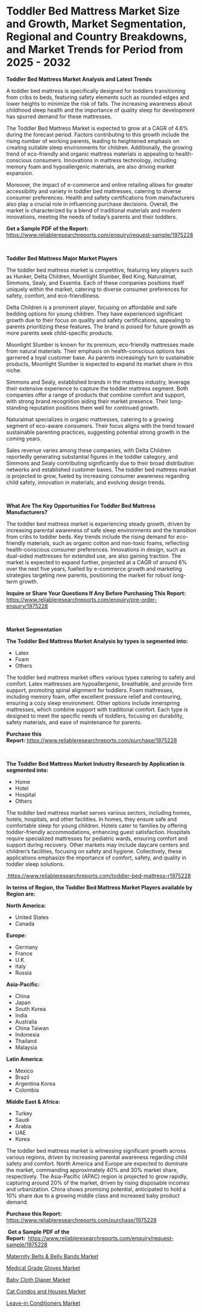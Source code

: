 <p><h1>Toddler Bed Mattress Market Size and Growth, Market Segmentation, Regional and Country Breakdowns, and Market Trends for Period from 2025 -  2032</h1></p><p><strong>Toddler Bed Mattress Market Analysis and Latest Trends</strong></p>
<p><p>A toddler bed mattress is specifically designed for toddlers transitioning from cribs to beds, featuring safety elements such as rounded edges and lower heights to minimize the risk of falls. The increasing awareness about childhood sleep health and the importance of quality sleep for development has spurred demand for these mattresses.</p><p>The Toddler Bed Mattress Market is expected to grow at a CAGR of 4.6% during the forecast period. Factors contributing to this growth include the rising number of working parents, leading to heightened emphasis on creating suitable sleep environments for children. Additionally, the growing trend of eco-friendly and organic mattress materials is appealing to health-conscious consumers. Innovations in mattress technology, including memory foam and hypoallergenic materials, are also driving market expansion.</p><p>Moreover, the impact of e-commerce and online retailing allows for greater accessibility and variety in toddler bed mattresses, catering to diverse consumer preferences. Health and safety certifications from manufacturers also play a crucial role in influencing purchase decisions. Overall, the market is characterized by a blend of traditional materials and modern innovations, meeting the needs of today’s parents and their toddlers.</p></p>
<p><strong>Get a Sample PDF of the Report:&nbsp;</strong> <a href="https://www.reliableresearchreports.com/enquiry/request-sample/1975228?utm_campaign=8&utm_medium=2&utm_source=Github&utm_content=ia&utm_term=10022025&utm_id=toddler-bed-mattress">https://www.reliableresearchreports.com/enquiry/request-sample/1975228</a></p>
<p>&nbsp;</p>
<p><strong>Toddler Bed Mattress Major Market Players</strong></p>
<p><p>The toddler bed mattress market is competitive, featuring key players such as Hunker, Delta Children, Moonlight Slumber, Bed King, Naturalmat, Simmons, Sealy, and Essentia. Each of these companies positions itself uniquely within the market, catering to diverse consumer preferences for safety, comfort, and eco-friendliness.</p><p>Delta Children is a prominent player, focusing on affordable and safe bedding options for young children. They have experienced significant growth due to their focus on quality and safety certifications, appealing to parents prioritizing these features. The brand is poised for future growth as more parents seek child-specific products.</p><p>Moonlight Slumber is known for its premium, eco-friendly mattresses made from natural materials. Their emphasis on health-conscious options has garnered a loyal customer base. As parents increasingly turn to sustainable products, Moonlight Slumber is expected to expand its market share in this niche.</p><p>Simmons and Sealy, established brands in the mattress industry, leverage their extensive experience to capture the toddler mattress segment. Both companies offer a range of products that combine comfort and support, with strong brand recognition aiding their market presence. Their long-standing reputation positions them well for continued growth.</p><p>Naturalmat specializes in organic mattresses, catering to a growing segment of eco-aware consumers. Their focus aligns with the trend toward sustainable parenting practices, suggesting potential strong growth in the coming years.</p><p>Sales revenue varies among these companies, with Delta Children reportedly generating substantial figures in the toddler category, and Simmons and Sealy contributing significantly due to their broad distribution networks and established customer bases. The toddler bed mattress market is projected to grow, fueled by increasing consumer awareness regarding child safety, innovation in materials, and evolving design trends.</p></p>
<p>&nbsp;</p>
<p><strong>What Are The Key Opportunities For Toddler Bed Mattress Manufacturers?</strong></p>
<p><p>The toddler bed mattress market is experiencing steady growth, driven by increasing parental awareness of safe sleep environments and the transition from cribs to toddler beds. Key trends include the rising demand for eco-friendly materials, such as organic cotton and non-toxic foams, reflecting health-conscious consumer preferences. Innovations in design, such as dual-sided mattresses for extended use, are also gaining traction. The market is expected to expand further, projected at a CAGR of around 6% over the next five years, fuelled by e-commerce growth and marketing strategies targeting new parents, positioning the market for robust long-term growth.</p></p>
<p><strong>Inquire or Share Your Questions If Any Before Purchasing This Report:</strong> <a href="https://www.reliableresearchreports.com/enquiry/pre-order-enquiry/1975228?utm_campaign=8&utm_medium=2&utm_source=Github&utm_content=ia&utm_term=10022025&utm_id=toddler-bed-mattress">https://www.reliableresearchreports.com/enquiry/pre-order-enquiry/1975228</a></p>
<p>&nbsp;</p>
<p><strong>Market Segmentation</strong></p>
<p><strong>The Toddler Bed Mattress Market Analysis by types is segmented into:</strong></p>
<p><ul><li>Latex</li><li>Foam</li><li>Others</li></ul></p>
<p><p>The toddler bed mattress market offers various types catering to safety and comfort. Latex mattresses are hypoallergenic, breathable, and provide firm support, promoting spinal alignment for toddlers. Foam mattresses, including memory foam, offer excellent pressure relief and contouring, ensuring a cozy sleep environment. Other options include innerspring mattresses, which combine support with traditional comfort. Each type is designed to meet the specific needs of toddlers, focusing on durability, safety materials, and ease of maintenance for parents.</p></p>
<p><strong>Purchase this Report:&nbsp;</strong><a href="https://www.reliableresearchreports.com/purchase/1975228?utm_campaign=8&utm_medium=2&utm_source=Github&utm_content=ia&utm_term=10022025&utm_id=toddler-bed-mattress">https://www.reliableresearchreports.com/purchase/1975228</a></p>
<p>&nbsp;</p>
<p><strong>The Toddler Bed Mattress Market Industry Research by Application is segmented into:</strong></p>
<p><ul><li>Home</li><li>Hotel</li><li>Hospital</li><li>Others</li></ul></p>
<p><p>The toddler bed mattress market serves various sectors, including homes, hotels, hospitals, and other facilities. In homes, they ensure safe and comfortable sleep for young children. Hotels cater to families by offering toddler-friendly accommodations, enhancing guest satisfaction. Hospitals require specialized mattresses for pediatric wards, ensuring comfort and support during recovery. Other markets may include daycare centers and children’s facilities, focusing on safety and hygiene. Collectively, these applications emphasize the importance of comfort, safety, and quality in toddler sleep solutions.</p></p>
<p><a href="https://www.reliableresearchreports.com/toddler-bed-mattress-r1975228?utm_campaign=8&utm_medium=2&utm_source=Github&utm_content=ia&utm_term=10022025&utm_id=toddler-bed-mattress">&nbsp;https://www.reliableresearchreports.com/toddler-bed-mattress-r1975228</a></p>
<p><strong>In terms of Region, the Toddler Bed Mattress Market Players available by Region are:</strong></p>
<p>
    <p> <strong> North America: </strong>
        <ul>
            <li>United States</li>
            <li>Canada</li>
        </ul>
        </p> 
    <p> <strong> Europe: </strong>
        <ul>
            <li>Germany</li>
            <li>France</li>
            <li>U.K.</li>
            <li>Italy</li>
            <li>Russia</li>
        </ul>
        </p> 
    <p> <strong> Asia-Pacific: </strong>
        <ul>
            <li>China</li>
            <li>Japan</li>
            <li>South Korea</li>
            <li>India</li>
            <li>Australia</li>
            <li>China Taiwan</li>
            <li>Indonesia</li>
            <li>Thailand</li>
            <li>Malaysia</li>
        </ul>
        </p> 
    <p> <strong> Latin America: </strong>
        <ul>
            <li>Mexico</li>
            <li>Brazil</li>
            <li>Argentina Korea</li>
            <li>Colombia</li>
        </ul>
        </p> 
    <p> <strong> Middle East & Africa: </strong>
        <ul>
            <li>Turkey</li>
            <li>Saudi</li>
            <li>Arabia</li>
            <li>UAE</li>
            <li>Korea</li>
        </ul>
    </p>
    </p>
<p><p>The toddler bed mattress market is witnessing significant growth across various regions, driven by increasing parental awareness regarding child safety and comfort. North America and Europe are expected to dominate the market, commanding approximately 40% and 30% market share, respectively. The Asia-Pacific (APAC) region is projected to grow rapidly, capturing around 20% of the market, driven by rising disposable incomes and urbanization. China shows promising potential, anticipated to hold a 10% share due to a growing middle class and increased baby product demand.</p></p>
<p><strong>Purchase this Report: </strong><a href="https://www.reliableresearchreports.com/purchase/1975228?utm_campaign=8&utm_medium=2&utm_source=Github&utm_content=ia&utm_term=10022025&utm_id=toddler-bed-mattress">https://www.reliableresearchreports.com/purchase/1975228</a></p>
<p>&nbsp;<strong>Get a Sample PDF of the Report:&nbsp;&nbsp;</strong><a href="https://www.reliableresearchreports.com/enquiry/request-sample/1975228?utm_campaign=8&utm_medium=2&utm_source=Github&utm_content=ia&utm_term=10022025&utm_id=toddler-bed-mattress">https://www.reliableresearchreports.com/enquiry/request-sample/1975228</a></p>
<p><strong></strong></p>
<p><p><a href="https://github.com/ezahdyre/Market-Research-Report-List-1/blob/main/maternity-belts-belly-bands-market.md?utm_campaign=8&utm_medium=2&utm_source=Github&utm_content=ia&utm_term=10022025&utm_id=toddler-bed-mattress">Maternity Belts & Belly Bands Market</a></p><p><a href="https://github.com/kaqiewan/Market-Research-Report-List-1/blob/main/medical-grade-gloves-market.md?utm_campaign=8&utm_medium=2&utm_source=Github&utm_content=ia&utm_term=10022025&utm_id=toddler-bed-mattress">Medical Grade Gloves Market</a></p><p><a href="https://github.com/dingharhouma/Market-Research-Report-List-1/blob/main/baby-cloth-diaper-market.md?utm_campaign=8&utm_medium=2&utm_source=Github&utm_content=ia&utm_term=10022025&utm_id=toddler-bed-mattress">Baby Cloth Diaper Market</a></p><p><a href="https://github.com/verikaahova/Market-Research-Report-List-1/blob/main/cat-condos-and-houses-market.md?utm_campaign=8&utm_medium=2&utm_source=Github&utm_content=ia&utm_term=10022025&utm_id=toddler-bed-mattress">Cat Condos and Houses Market</a></p><p><a href="https://github.com/tshumaalzlam0/Market-Research-Report-List-1/blob/main/leave-in-conditioners-market.md?utm_campaign=8&utm_medium=2&utm_source=Github&utm_content=ia&utm_term=10022025&utm_id=toddler-bed-mattress">Leave-in Conditioners Market</a></p></p>